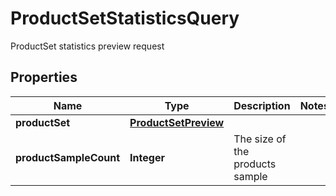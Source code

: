

# ProductSetStatisticsQuery

ProductSet statistics preview request

## Properties

Name | Type | Description | Notes
------------ | ------------- | ------------- | -------------
**productSet** | [**ProductSetPreview**](ProductSetPreview.md) |  | 
**productSampleCount** | **Integer** | The size of the products sample | 



